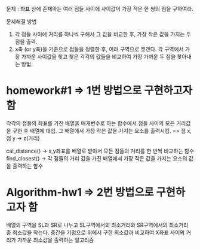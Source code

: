 문제 : 좌표 상에 존재하는 여러 점들 사이에 사이값이 가장 작은 한 쌍의 점을 구하여라.

문제해결 방법 
1. 각 점들 사이에 거리를 하나씩 구해서 그 값을 비교한 후, 가장 작은 값을 가지는 두 점을 출력.
2. x축 (or y축)을 기준으로 점들을 정렬한 후, 여러 구역으로 쪼갠다. 
   각 구역에서 가장 가까운 사이값을 찾고 찾은 각각의 값들을 비교하여 가장 가까운 두 점을 찾아내는 방법.
   
# homework#1 => 1번 방법으로 구현하고자 함 
각각의 점들의 좌표를 가진 배열을 매개변수로 하는 함수에서 점들 사이의 모든 거리값을 구한 후 배열에 대입.
그 배열에서 가장 작은 값을 가지는 요소를 출력시킴. => 점 x, 점 y -> z(거리)

cal_distance() -> x,y좌표를 배열로 받아서 모든 점들의 거리를 한 번씩 비교하는 함수
find_closest() -> 각 점들의 거리 값을 가진 배열에서 가장 작은 값을 가지는 요소의 값을 출력하는 함수 

# Algorithm-hw1 => 2번 방법으로 구현하고자 함
배열의 구역을 SL과 SR로 나누고 SL구역에서의 최소거리와 SR구역에서의 최소거리 중 최소값을 착는다.
중간을 기점으로 위에서 구한 최소값과 비교하여 X좌표 사이의 거리가 가까운 최소값을 출력하는 알고리즘

